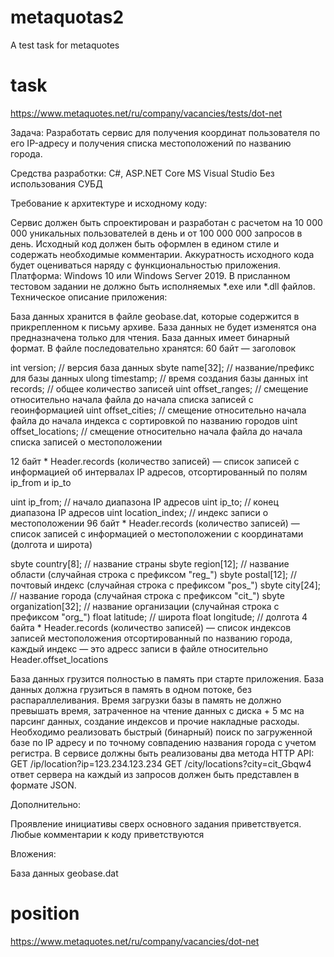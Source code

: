 # metaquotas2
A test task for metaquotes

# task
https://www.metaquotes.net/ru/company/vacancies/tests/dot-net

Задача:
Разработать сервис для получения координат пользователя по его IP-адресу и получения списка местоположений по названию города.

Средства разработки:
C#, ASP.NET Core
MS Visual Studio
Без использования СУБД

Требование к архитектуре и исходному коду:

Сервис должен быть спроектирован и разработан с расчетом на 10 000 000 уникальных пользователей в день и от 100 000 000 запросов в день.
Исходный код должен быть оформлен в едином стиле и содержать необходимые комментарии.
Аккуратность исходного кода будет оцениваться наряду с функциональностью приложения.
Платформа: Windows 10 или Windows Server 2019.
В присланном тестовом задании не должно быть исполняемых *.exe или *.dll файлов.
Техническое описание приложения:

База данных хранится в файле geobase.dat, которые содержится в прикрепленном к письму архиве. База данных не будет изменятся она предназначена только для чтения.
База данных имеет бинарный формат. В файле последовательно хранятся:
60 байт — заголовок

int   version;           // версия база данных
sbyte name[32];          // название/префикс для базы данных
ulong timestamp;         // время создания базы данных
int   records;           // общее количество записей
uint  offset_ranges;     // смещение относительно начала файла до начала списка записей с геоинформацией
uint  offset_cities;     // смещение относительно начала файла до начала индекса с сортировкой по названию городов
uint  offset_locations;  // смещение относительно начала файла до начала списка записей о местоположении

12 байт * Header.records (количество записей) — cписок записей с информацией об интервалах IP адресов, отсортированный по полям ip_from и ip_to

uint ip_from;           // начало диапазона IP адресов
uint ip_to;             // конец диапазона IP адресов
uint location_index;    // индекс записи о местоположении
96 байт * Header.records (количество записей) — cписок записей с информацией о местоположении с координатами (долгота и широта)

sbyte country[8];        // название страны
sbyte region[12];        // название области (случайная строка с префиксом "reg_")
sbyte postal[12];        // почтовый индекс (случайная строка с префиксом "pos_")
sbyte city[24];          // название города (случайная строка с префиксом "cit_")
sbyte organization[32];  // название организации (случайная строка с префиксом "org_")
float latitude;          // широта
float longitude;         // долгота
4 байта * Header.records (количество записей) — список индексов записей местоположения отсортированный по названию города, каждый индекс — это адресс записи в файле относительно Header.offset_locations

База данных грузится полностью в память при старте приложения.
База данных должна грузиться в память в одном потоке, без распараллеливания.
Время загрузки базы в память не должно превышать время, затраченное на чтение данных с диска + 5 мс на парсинг данных, создание индексов и прочие накладные расходы.
Необходимо реализовать быстрый (бинарный) поиск по загруженной базе по IP адресу и по точному совпадению названия города с учетом регистра.
В сервисе должны быть реализованы два метода HTTP API:
GET /ip/location?ip=123.234.123.234
GET /city/locations?city=cit_Gbqw4
ответ сервера на каждый из запросов должен быть представлен в формате JSON.

Дополнительно:

Проявление инициативы сверх основного задания приветствуется.
Любые комментарии к коду приветствуются

Вложения:

База данных geobase.dat

# position
https://www.metaquotes.net/ru/company/vacancies/dot-net
